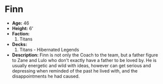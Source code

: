

# Finn

- **Age:** 46
- **Height:** 6'
- **Faction:** 
  1. Titans
- **Decks:** 
  1. Titans - Hibernated Legends
- **Description:**
Finn is not only the Coach to the team, but a father figure to Zane
and Lulo who don't exactly have a father to be loved by. He is usually
energetic and wild with ideas, however can get serious and depressing 
when reminded of the past he lived with, and the disappointments he had
caused.
